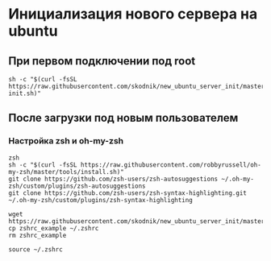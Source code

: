 # Инициализация нового сервера на ubuntu

## При первом подключении под root
```
sh -c "$(curl -fsSL https://raw.githubusercontent.com/skodnik/new_ubuntu_server_init/master/server-init.sh)"
```

## После загрузки под новым пользователем
### Настройка zsh и oh-my-zsh
```
zsh
sh -c "$(curl -fsSL https://raw.githubusercontent.com/robbyrussell/oh-my-zsh/master/tools/install.sh)"
git clone https://github.com/zsh-users/zsh-autosuggestions ~/.oh-my-zsh/custom/plugins/zsh-autosuggestions
git clone https://github.com/zsh-users/zsh-syntax-highlighting.git ~/.oh-my-zsh/custom/plugins/zsh-syntax-highlighting

wget https://raw.githubusercontent.com/skodnik/new_ubuntu_server_init/master/configs/zshrc_example
cp zshrc_example ~/.zshrc
rm zshrc_example

source ~/.zshrc
```